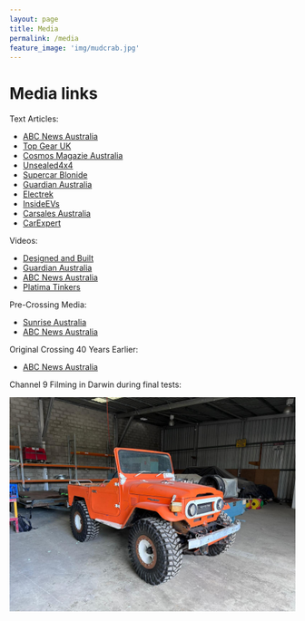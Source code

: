 ```yaml
---
layout: page
title: Media
permalink: /media
feature_image: 'img/mudcrab.jpg'
---
```


# Media links

Text Articles:
- [ABC News Australia](https://www.abc.net.au/news/2023-07-30/nt-world-record-darwin-underwater-drive/102665924)
- [Top Gear UK](https://www.topgear.com/car-news/electric/electrified-land-cruiser-has-set-new-world-record-underwater-driving)
- [Cosmos Magazie Australia](https://cosmosmagazine.com/science/engineering/homemade-electric-4wd-breaks-world-records-underwater/)
- [Unsealed4x4](https://unsealed4x4.com.au/electric-converted-landcruiser-attempts-to-drive-under-darwin-harbour-7-kilometres-in-length-and-up-to-30-metres-deep/0/)
- [Supercar Blonide](https://supercarblondie.com/deepest-longest-underwater-drive-mudcrab-landcruiser-darwin/)
- [Guardian Australia](https://www.theguardian.com/australia-news/2023/jul/31/darwin-divers-drive-a-mud-crab-landcruiser-underwater-for-7km-and-perhaps-into-the-record-books)
- [Electrek](https://electrek.co/2023/07/31/electric-retrofit-landcruiser-drives-4-miles-completely-underwater/)
- [InsideEVs](https://insideevs.com/news/679633/toyota-landcruiser-ev-drives-underwater-video/)
- [Carsales Australia](https://www.carsales.com.au/editorial/details/electric-toyota-landcruiser-crosses-darwin-harbour-141838/)
- [CarExpert](https://www.carexpert.com.au/car-news/electric-toyota-landcruiser-drives-7km-underwater)

Videos:
- [Designed and Built](https://youtu.be/1TD5uuUAhCY?si=kv1au_5fDi8rBLAU)
- [Guardian Australia](https://www.youtube.com/watch?v=kvwn46_xxxw)
- [ABC News Australia](https://www.youtube.com/watch?v=ZPugSydCbzA)
- [Platima Tinkers](https://www.youtube.com/watch?v=NeeKTuUTnA0)

Pre-Crossing Media:
- [Sunrise Australia](https://7news.com.au/video/news/melbourne-mates-building-a-custom-electric-land-cruiser-to-drive-30-metres-underwater-in-the-darwin-harbour-bc-6330320746112)
- [ABC News Australia](https://www.abc.net.au/news/2023-07-22/underwater-drive-darwin-harbour-aims-for-new-world-record/102622048)

Original Crossing 40 Years Earlier:
- [ABC News Australia](https://www.abc.net.au/news/2018-07-18/how-a-car-drove-across-darwin-harbour-35-years-ago/10009608)


Channel 9 Filming in Darwin during final tests:

![Embedding an image](/img/mudcrab.jpg)

